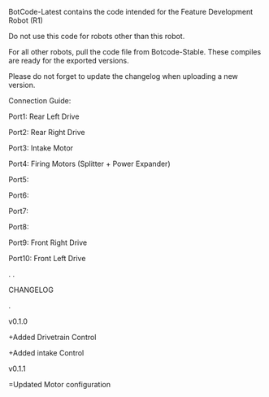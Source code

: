 BotCode-Latest contains the code intended for the Feature Development Robot (R1)

Do not use this code for robots other than this robot.

For all other robots, pull the code file from Botcode-Stable. These compiles are ready for the exported versions.

Please do not forget to update the changelog when uploading a new version.

Connection Guide:

 Port1: Rear Left Drive
 
 Port2: Rear Right Drive
 
 Port3: Intake Motor
 
 Port4: Firing Motors (Splitter + Power Expander)
 
 Port5: 
 
 Port6: 
 
 Port7: 
 
 Port8: 
 
 Port9: Front Right Drive
 
Port10: Front Left Drive

.
.

CHANGELOG

.

v0.1.0

+Added Drivetrain Control

+Added intake Control

v0.1.1

=Updated Motor configuration
